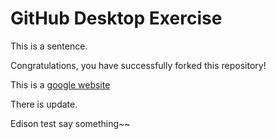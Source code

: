 # GitHub Desktop Exercise

This is a sentence.

Congratulations, you have successfully forked this repository!

This is a [google website](https://www.google.com)

There is update.

Edison test
say something~~
